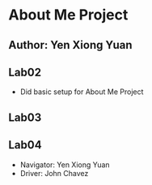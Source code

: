 # About Me Project

## Author: Yen Xiong Yuan

## Lab02

* Did basic setup for About Me Project

## Lab03

## Lab04

* Navigator: Yen Xiong Yuan
* Driver: John Chavez


